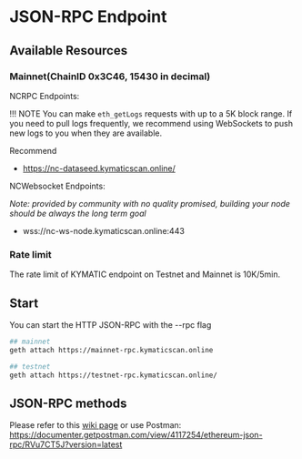 # JSON-RPC Endpoint

## Available Resources

### Mainnet(ChainID 0x3C46, 15430 in decimal)

NCRPC Endpoints:

!!! NOTE
	You can make `eth_getLogs` requests with up to a 5K block range.
	If you need to pull logs frequently, we recommend using WebSockets to push new logs to you when they are available.

Recommend

* https://nc-dataseed.kymaticscan.online/


NCWebsocket Endpoints:

*Note: provided by community with no quality promised, building your node should be always the long term goal*

* wss://nc-ws-node.kymaticscan.online:443


### Rate limit

The rate limit of KYMATIC endpoint on Testnet and Mainnet is 10K/5min.


## Start

You can start the HTTP JSON-RPC with the --rpc flag
```bash
## mainnet
geth attach https://mainnet-rpc.kymaticscan.online

## testnet
geth attach https://testnet-rpc.kymaticscan.online/
```

## JSON-RPC methods

Please refer to this [wiki page](https://github.com/ethereum/wiki/wiki/JSON-RPC) or use Postman: <https://documenter.getpostman.com/view/4117254/ethereum-json-rpc/RVu7CT5J?version=latest>
